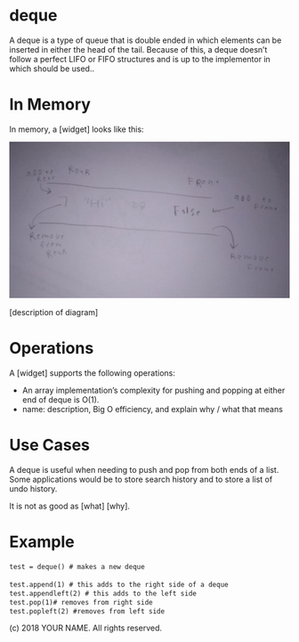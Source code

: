 # deque

A deque is a type of queue that is double ended in which elements can be inserted in either the head of the tail. Because of this, a deque doesn’t follow a perfect LIFO or FIFO structures and is up to the implementor in which should be used..

# In Memory

In memory, a \[widget\] looks like this:

![](pics/deque.png)

\[description of diagram\]

# Operations

A \[widget\] supports the following operations:

* An array implementation’s complexity for pushing and popping at either end of deque is O(1). 
* name: description, Big O efficiency, and explain why / what that means

# Use Cases

A deque is useful when needing to push and pop from both ends of a list. Some applications would be to store search history and to store a list of undo history. 

It is not as good as \[what] \[why\].

# Example

```
test = deque() # makes a new deque

test.append(1) # this adds to the right side of a deque
test.appendleft(2) # this adds to the left side
test.pop(1)# removes from right side
test.popleft(2) #removes from left side

```

(c) 2018 YOUR NAME. All rights reserved.

